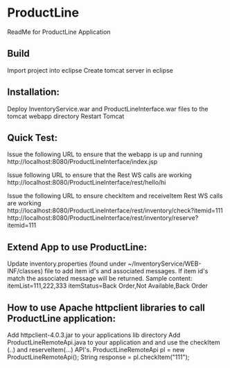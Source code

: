 ProductLine
===========

ReadMe for ProductLine Application

## Build ##
Import project into eclipse
Create tomcat server in eclipse

## Installation: ##
Deploy InventoryService.war and ProductLineInterface.war files to the tomcat webapp directory
Restart Tomcat

## Quick Test: ##
Issue the following URL to ensure that the webapp is up and running
http://localhost:8080/ProductLineInterface/index.jsp

Issue following URL to ensure that the Rest WS calls are working
http://localhost:8080/ProductLineInterface/rest/hello/hi

Issue the following URL to ensure checkItem and receiveItem Rest WS calls are working
http://localhost:8080/ProductLineInterface/rest/inventory/check?itemid=111
http://localhost:8080/ProductLineInterface/rest/inventory/reserve?itemid=111

## Extend App to use ProductLine: ##

Update inventory.properties (found under ~/InventoryService/WEB-INF/classes) file to add item id's and associated messages. If item id's match the associated message will be returned. 
	Sample content:
		itemList=111,222,333
		itemStatus=Back Order,Not Available,Back Order

## How to use Apache httpclient libraries to call ProductLine application: ##
Add httpclient-4.0.3.jar to your applications lib directory
Add ProductLineRemoteApi.java to your application and and use the checkItem (..) and reserveItem(...) API's.
		ProductLineRemoteApi pl = new ProductLineRemoteApi();
		String response = pl.checkItem("111");
